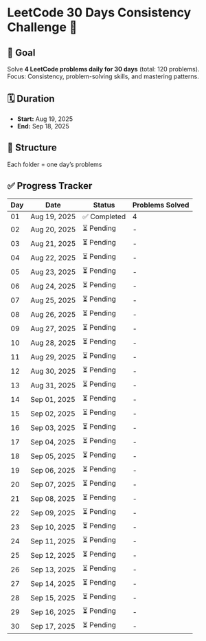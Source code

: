 # LeetCode 30 Days Consistency Challenge 🚀

## 📌 Goal
Solve **4 LeetCode problems daily for 30 days** (total: 120 problems).  
Focus: Consistency, problem-solving skills, and mastering patterns.

## 🗓 Duration
- **Start:** Aug 19, 2025  
- **End:** Sep 18, 2025  

## 📂 Structure
Each folder = one day’s problems
## ✅ Progress Tracker

| Day | Date         | Status       | Problems Solved |
|-----|-------------|--------------|----------------|
| 01  | Aug 19, 2025 | ✅ Completed  | 4 |
| 02  | Aug 20, 2025 | ⏳ Pending    | - |
| 03  | Aug 21, 2025 | ⏳ Pending    | - |
| 04  | Aug 22, 2025 | ⏳ Pending    | - |
| 05  | Aug 23, 2025 | ⏳ Pending    | - |
| 06  | Aug 24, 2025 | ⏳ Pending    | - |
| 07  | Aug 25, 2025 | ⏳ Pending    | - |
| 08  | Aug 26, 2025 | ⏳ Pending    | - |
| 09  | Aug 27, 2025 | ⏳ Pending    | - |
| 10  | Aug 28, 2025 | ⏳ Pending    | - |
| 11  | Aug 29, 2025 | ⏳ Pending    | - |
| 12  | Aug 30, 2025 | ⏳ Pending    | - |
| 13  | Aug 31, 2025 | ⏳ Pending    | - |
| 14  | Sep 01, 2025 | ⏳ Pending    | - |
| 15  | Sep 02, 2025 | ⏳ Pending    | - |
| 16  | Sep 03, 2025 | ⏳ Pending    | - |
| 17  | Sep 04, 2025 | ⏳ Pending    | - |
| 18  | Sep 05, 2025 | ⏳ Pending    | - |
| 19  | Sep 06, 2025 | ⏳ Pending    | - |
| 20  | Sep 07, 2025 | ⏳ Pending    | - |
| 21  | Sep 08, 2025 | ⏳ Pending    | - |
| 22  | Sep 09, 2025 | ⏳ Pending    | - |
| 23  | Sep 10, 2025 | ⏳ Pending    | - |
| 24  | Sep 11, 2025 | ⏳ Pending    | - |
| 25  | Sep 12, 2025 | ⏳ Pending    | - |
| 26  | Sep 13, 2025 | ⏳ Pending    | - |
| 27  | Sep 14, 2025 | ⏳ Pending    | - |
| 28  | Sep 15, 2025 | ⏳ Pending    | - |
| 29  | Sep 16, 2025 | ⏳ Pending    | - |
| 30  | Sep 17, 2025 | ⏳ Pending    | - |
